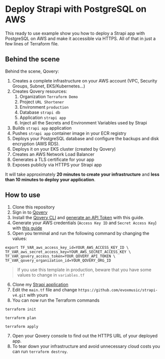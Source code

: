 # Deploy Strapi with PostgreSQL on AWS

This ready to use example show you how to deploy a Strapi app with PostgreSQL on AWS and make it accessible via HTTPS. All of that in just a few lines of Terraform file.

## Behind the scene

Behind the scene, Qovery:

1. Creates a complete infrastructure on your AWS account (VPC, Security Groups, Subnet, EKS/Kubernetes...)
2. Creates Qovery resources:
   1. Organization `Terraform Demo`
   2. Project `URL Shortener`
   3. Environment `production`
   4. Database `strapi db`
   5. Application `strapi app`
   6. Inject all the Secrets and Environment Variables used by Strapi
3. Builds `strapi app` application
4. Pushes `strapi app` container image in your ECR registry
5. Deploys your PostgreSQL database and configure the backups and disk encryption (AWS RDS).
6. Deploys it on your EKS cluster (created by Qovery)
7. Creates an AWS Network Load Balancer
8. Generates a TLS certificate for your app
9. Exposes publicly via HTTPS your Strapi app

It will take approximately **20 minutes to create your infrastructure** and **less than 10 minutes to deploy your application**.

## How to use

1. Clone this repository
2. Sign in to [Qovery](https://www.qovery.com)
3. Install the [Qovery CLI](https://hub.qovery.com/docs/using-qovery/interface/cli/) and [generate an API Token](https://hub.qovery.com/docs/using-qovery/interface/cli/#generate-api-token) with this guide.
4. Generate your AWS credentials (`Access Key ID` and `Secret Access Key`)
   with [this guide](https://hub.qovery.com/docs/using-qovery/configuration/cloud-service-provider/amazon-web-services/#connect-your-aws-account)
5. Open you terminal and run the following command by changing the values:

```shell
export TF_VAR_aws_access_key_id=YOUR_AWS_ACCESS_KEY_ID \
TF_VAR_aws_secret_access_key=YOUR_AWS_SECRET_ACCESS_KEY \
TF_VAR_qovery_access_token=YOUR_QOVERY_API_TOKEN \
TF_VAR_qovery_organization_id=YOUR_QOVERY_ORG_ID
```

> If you use this template in production, beware that you have some values to change in `variables.tf`

6. Clone my [Strapi application](https://github.com/evoxmusic/strapi-v4)
7. Edit the `main.tf` file and change `https://github.com/evoxmusic/strapi-v4.git` with yours
8. You can now run the Terraform commands

```shell
terraform init
```

```shell
terraform plan
```

```shell
terraform apply
```

7. Open your Qovery console to find out the HTTPS URL of your deployed app.
8. To tear down your infrastructure and avoid unnecessary cloud costs you can run `terraform destroy`.
